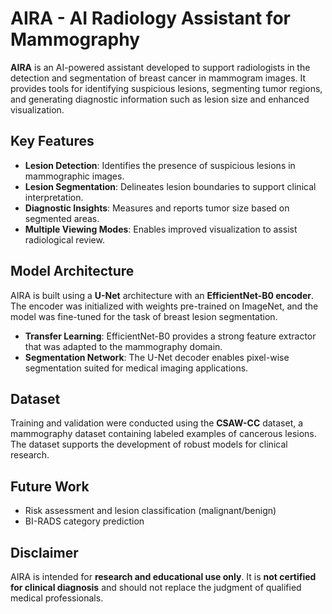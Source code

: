 # AIRA - AI Radiology Assistant for Mammography

**AIRA** is an AI-powered assistant developed to support radiologists in the detection and segmentation of breast cancer in mammogram images. It provides tools for identifying suspicious lesions, segmenting tumor regions, and generating diagnostic information such as lesion size and enhanced visualization.

## Key Features

- **Lesion Detection**: Identifies the presence of suspicious lesions in mammographic images.
- **Lesion Segmentation**: Delineates lesion boundaries to support clinical interpretation.
- **Diagnostic Insights**: Measures and reports tumor size based on segmented areas.
- **Multiple Viewing Modes**: Enables improved visualization to assist radiological review.

## Model Architecture

AIRA is built using a **U-Net** architecture with an **EfficientNet-B0 encoder**. The encoder was initialized with weights pre-trained on ImageNet, and the model was fine-tuned for the task of breast lesion segmentation.

- **Transfer Learning**: EfficientNet-B0 provides a strong feature extractor that was adapted to the mammography domain.
- **Segmentation Network**: The U-Net decoder enables pixel-wise segmentation suited for medical imaging applications.

## Dataset

Training and validation were conducted using the **CSAW-CC** dataset, a mammography dataset containing labeled examples of cancerous lesions. The dataset supports the development of robust models for clinical research.

## Future Work
 
- Risk assessment and lesion classification (malignant/benign)
- BI-RADS category prediction  

## Disclaimer

AIRA is intended for **research and educational use only**. It is **not certified for clinical diagnosis** and should not replace the judgment of qualified medical professionals.
